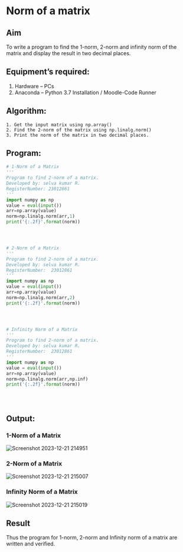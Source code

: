 # Norm of a matrix
## Aim
To write a program to find the 1-norm, 2-norm and infinity norm of the matrix and display the result in two decimal places.
## Equipment’s required:
1.	Hardware – PCs
2.	Anaconda – Python 3.7 Installation / Moodle-Code Runner
## Algorithm:
	1. Get the input matrix using np.array()   
    2. Find the 2-norm of the matrix using np.linalg.norm()
	3. Print the norm of the matrix in two decimal places.
## Program:
```Python
# 1-Norm of a Matrix
'''
Program to find 2-norm of a matrix.
Developed by: selva kumar R.
RegisterNumber: 23012861
'''
import numpy as np
value = eval(input())
arr=np.array(value)
norm=np.linalg.norm(arr,1)
print('{:.2f}'.format(norm))




# 2-Norm of a Matrix
'''
Program to find 2-norm of a matrix.
Developed by: selva kumar R.
RegisterNumber:  23012861
'''
import numpy as np
value = eval(input())
arr=np.array(value)
norm=np.linalg.norm(arr,2)
print('{:.2f}'.format(norm))




# Infinity Norm of a Matrix
'''
Program to find 2-norm of a matrix.
Developed by: selva kumar R.
RegisterNumber:  23012861
'''
import numpy as np
value = eval(input())
arr=np.array(value)
norm=np.linalg.norm(arr,np.inf)
print('{:.2f}'.format(norm))





```
## Output:
### 1-Norm of a Matrix
![Screenshot 2023-12-21 214951](https://github.com/GANESH23012861/Norm-of-a-matrix/assets/147139861/f60c0d4d-f9e6-4780-92b8-098e1b8c6420)

### 2-Norm of a Matrix
![Screenshot 2023-12-21 215007](https://github.com/GANESH23012861/Norm-of-a-matrix/assets/147139861/8d9e38f3-0b67-41cd-a6ae-44f8a920caad)

### Infinity Norm of a Matrix
![Screenshot 2023-12-21 215019](https://github.com/GANESH23012861/Norm-of-a-matrix/assets/147139861/a0321eda-6b6e-4729-a32a-a01cf483b7f2)


## Result
Thus the program for 1-norm, 2-norm and Infinity norm of a matrix are written and verified.
